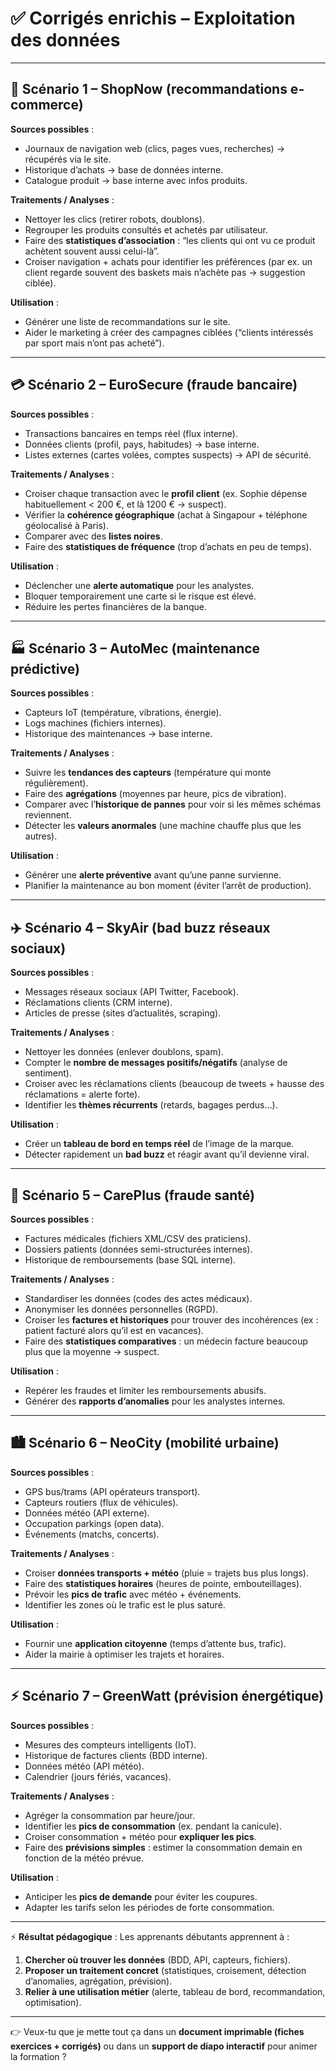 # ✅ Corrigés enrichis – Exploitation des données

---

## 🛒 **Scénario 1 – ShopNow (recommandations e-commerce)**

**Sources possibles** :

* Journaux de navigation web (clics, pages vues, recherches) → récupérés via le site.
* Historique d’achats → base de données interne.
* Catalogue produit → base interne avec infos produits.

**Traitements / Analyses** :

* Nettoyer les clics (retirer robots, doublons).
* Regrouper les produits consultés et achetés par utilisateur.
* Faire des **statistiques d’association** : “les clients qui ont vu ce produit achètent souvent aussi celui-là”.
* Croiser navigation + achats pour identifier les préférences (par ex. un client regarde souvent des baskets mais n’achète pas → suggestion ciblée).

**Utilisation** :

* Générer une liste de recommandations sur le site.
* Aider le marketing à créer des campagnes ciblées (“clients intéressés par sport mais n’ont pas acheté”).

---

## 💳 **Scénario 2 – EuroSecure (fraude bancaire)**

**Sources possibles** :

* Transactions bancaires en temps réel (flux interne).
* Données clients (profil, pays, habitudes) → base interne.
* Listes externes (cartes volées, comptes suspects) → API de sécurité.

**Traitements / Analyses** :

* Croiser chaque transaction avec le **profil client** (ex. Sophie dépense habituellement < 200 €, et là 1200 € → suspect).
* Vérifier la **cohérence géographique** (achat à Singapour + téléphone géolocalisé à Paris).
* Comparer avec des **listes noires**.
* Faire des **statistiques de fréquence** (trop d’achats en peu de temps).

**Utilisation** :

* Déclencher une **alerte automatique** pour les analystes.
* Bloquer temporairement une carte si le risque est élevé.
* Réduire les pertes financières de la banque.

---

## 🏭 **Scénario 3 – AutoMec (maintenance prédictive)**

**Sources possibles** :

* Capteurs IoT (température, vibrations, énergie).
* Logs machines (fichiers internes).
* Historique des maintenances → base interne.

**Traitements / Analyses** :

* Suivre les **tendances des capteurs** (température qui monte régulièrement).
* Faire des **agrégations** (moyennes par heure, pics de vibration).
* Comparer avec l’**historique de pannes** pour voir si les mêmes schémas reviennent.
* Détecter les **valeurs anormales** (une machine chauffe plus que les autres).

**Utilisation** :

* Générer une **alerte préventive** avant qu’une panne survienne.
* Planifier la maintenance au bon moment (éviter l’arrêt de production).

---

## ✈️ **Scénario 4 – SkyAir (bad buzz réseaux sociaux)**

**Sources possibles** :

* Messages réseaux sociaux (API Twitter, Facebook).
* Réclamations clients (CRM interne).
* Articles de presse (sites d’actualités, scraping).

**Traitements / Analyses** :

* Nettoyer les données (enlever doublons, spam).
* Compter le **nombre de messages positifs/négatifs** (analyse de sentiment).
* Croiser avec les réclamations clients (beaucoup de tweets + hausse des réclamations = alerte forte).
* Identifier les **thèmes récurrents** (retards, bagages perdus…).

**Utilisation** :

* Créer un **tableau de bord en temps réel** de l’image de la marque.
* Détecter rapidement un **bad buzz** et réagir avant qu’il devienne viral.

---

## 🏥 **Scénario 5 – CarePlus (fraude santé)**

**Sources possibles** :

* Factures médicales (fichiers XML/CSV des praticiens).
* Dossiers patients (données semi-structurées internes).
* Historique de remboursements (base SQL interne).

**Traitements / Analyses** :

* Standardiser les données (codes des actes médicaux).
* Anonymiser les données personnelles (RGPD).
* Croiser les **factures et historiques** pour trouver des incohérences (ex : patient facturé alors qu’il est en vacances).
* Faire des **statistiques comparatives** : un médecin facture beaucoup plus que la moyenne → suspect.

**Utilisation** :

* Repérer les fraudes et limiter les remboursements abusifs.
* Générer des **rapports d’anomalies** pour les analystes internes.

---

## 🏙️ **Scénario 6 – NeoCity (mobilité urbaine)**

**Sources possibles** :

* GPS bus/trams (API opérateurs transport).
* Capteurs routiers (flux de véhicules).
* Données météo (API externe).
* Occupation parkings (open data).
* Événements (matchs, concerts).

**Traitements / Analyses** :

* Croiser **données transports + météo** (pluie = trajets bus plus longs).
* Faire des **statistiques horaires** (heures de pointe, embouteillages).
* Prévoir les **pics de trafic** avec météo + événements.
* Identifier les zones où le trafic est le plus saturé.

**Utilisation** :

* Fournir une **application citoyenne** (temps d’attente bus, trafic).
* Aider la mairie à optimiser les trajets et horaires.

---

## ⚡ **Scénario 7 – GreenWatt (prévision énergétique)**

**Sources possibles** :

* Mesures des compteurs intelligents (IoT).
* Historique de factures clients (BDD interne).
* Données météo (API météo).
* Calendrier (jours fériés, vacances).

**Traitements / Analyses** :

* Agréger la consommation par heure/jour.
* Identifier les **pics de consommation** (ex. pendant la canicule).
* Croiser consommation + météo pour **expliquer les pics**.
* Faire des **prévisions simples** : estimer la consommation demain en fonction de la météo prévue.

**Utilisation** :

* Anticiper les **pics de demande** pour éviter les coupures.
* Adapter les tarifs selon les périodes de forte consommation.

---

⚡ **Résultat pédagogique** :
Les apprenants débutants apprennent à :

1. **Chercher où trouver les données** (BDD, API, capteurs, fichiers).
2. **Proposer un traitement concret** (statistiques, croisement, détection d’anomalies, agrégation, prévision).
3. **Relier à une utilisation métier** (alerte, tableau de bord, recommandation, optimisation).

---

👉 Veux-tu que je mette tout ça dans un **document imprimable (fiches exercices + corrigés)** ou dans un **support de diapo interactif** pour animer la formation ?
